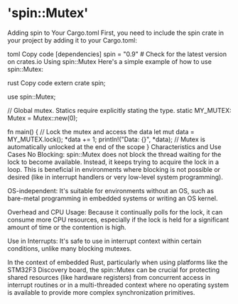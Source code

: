 # 'spin::Mutex'
Adding spin to Your Cargo.toml
First, you need to include the spin crate in your project by adding it to your Cargo.toml:

toml
Copy code
[dependencies]
spin = "0.9" # Check for the latest version on crates.io
Using spin::Mutex
Here's a simple example of how to use spin::Mutex:

rust
Copy code
extern crate spin;

use spin::Mutex;

// Global mutex. Statics require explicitly stating the type.
static MY_MUTEX: Mutex<i32> = Mutex::new(0);

fn main() {
    // Lock the mutex and access the data
    let mut data = MY_MUTEX.lock();
    *data += 1;
    println!("Data: {}", *data);
    // Mutex is automatically unlocked at the end of the scope
}
Characteristics and Use Cases
No Blocking: spin::Mutex does not block the thread waiting for the lock to become available. Instead, it keeps trying to acquire the lock in a loop. This is beneficial in environments where blocking is not possible or desired (like in interrupt handlers or very low-level system programming).

OS-independent: It's suitable for environments without an OS, such as bare-metal programming in embedded systems or writing an OS kernel.

Overhead and CPU Usage: Because it continually polls for the lock, it can consume more CPU resources, especially if the lock is held for a significant amount of time or the contention is high.

Use in Interrupts: It's safe to use in interrupt context within certain conditions, unlike many blocking mutexes.

In the context of embedded Rust, particularly when using platforms like the STM32F3 Discovery board, the spin::Mutex can be crucial for protecting shared resources (like hardware registers) from concurrent access in interrupt routines or in a multi-threaded context where no operating system is available to provide more complex synchronization primitives.